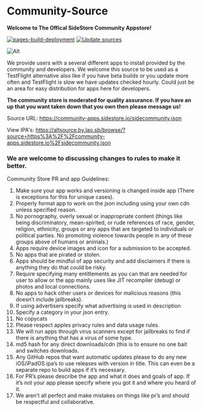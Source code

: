 # Community-Source

__Welcome to The Offical SideStore Community Appstore!__

[![pages-build-deployment](https://github.com/SideStore/Community-Source/actions/workflows/pages/pages-build-deployment/badge.svg)](https://github.com/SideStore/Community-Source/actions/workflows/pages/pages-build-deployment)
[![Update sources](https://github.com/SideStore/Community-Source/actions/workflows/update.yml/badge.svg)](https://github.com/SideStore/Community-Source/actions/workflows/update.yml)

![Alt](https://repobeats.axiom.co/api/embed/e1a029ce7e1349bab2a4465d905a236e5fe642df.svg "Repobeats analytics image")

We provide users with a several different apps to install provided by the community and developers. We welcome this source to be used as a TestFlight alternative also like if you have beta builds or you update more often and TestFlight is slow we have updates checked hourly. Could just be an area for easy distribution for apps here for developers. 

**The community store is moderated for quality assurance. If you have an up that you want taken down that you own then please message us!** 

Source URL: https://community-apps.sidestore.io/sidecommunity.json

View IPA's: https://altsource.by.lao.sb/browse/?source=https%3A%2F%2Fcommunity-apps.sidestore.io%2Fsidecommunity.json

### We are welcome to discussing changes to rules to make it better.
Community Store PR and app Guidelines:

1. Make sure your app works and versioning is changed inside app (There is exceptions for this for unique cases).
2. Properly format app to work on the json including using your own cdn unless specified reason.
3. No pornography, overly sexual or inappropriate content (things like being discriminatory, mean-spirited, or rude references of race, gender, religion, ethnicity, groups or any apps that are targeted to individuals or political parties. No promoting violence towards people in any of these groups above of humans or animals.)
4. Apps require device images and icon for a submission to be accepted.
5. No apps that are pirated or stolen.
6. Apps should be mindful of app security and add disclaimers if there is anything they do that could be risky.
7. Require specifying many entitlements as you can that are needed for user to allow or the app mainly uses like JIT recompiler (debug) or photos and local connections.
8. No apps to hack other users or devices for malicious reasons (this doesn’t include jailbreaks).
9. If using advertisers specify what advertising is used in description
10. Specify a category in your json entry.
11. No copycats
12. Please respect apples privacy rules and data usage rules. 
13. We will run apps through virus scanners except for jailbreaks to find if there is anything that has a virus of some type.
14. md5 hash for any direct downloads/cdn (this is to ensure no one bait and switches downloads.
15. Any GitHub repos that want automatic updates please to do any new iOS/iPadOS ipa’s to use releases with version in title. This can even be a separate repo to build apps if it’s necessary.
16. For PR’s please describe the app and what it does and goals of app. If it’s not your app please specify where you got it and where you heard of it.
17. We aren’t all perfect and make mistakes on things like pr’s and should be respectful and collaborative.
